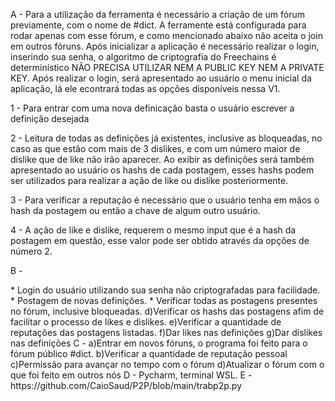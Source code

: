 <p>A - 
Para a utilização da ferramenta é necessário a criação de um fórum previamente, com o nome de #dict. A ferramente está configurada para rodar apenas com esse fórum, e como mencionado abaixo não aceita o join em outros fóruns. Após inicializar a aplicação é necessário realizar o login, inserindo sua senha, o algoritmo de criptografia do Freechains é determinístico NÃO PRECISA UTILIZAR NEM A PUBLIC KEY NEM A PRIVATE KEY. Após realizar o login, será apresentado ao usuário o menu inicial da aplicação, lá ele econtrará todas as opções disponíveis nessa V1.</p>
<p>1 - Para entrar com uma nova definicação basta o usuário escrever a definição desejada</p>
<p>2 - Leitura de todas as definições já existentes, inclusive as bloqueadas, no caso as que estão com mais de 3 dislikes, e com um número maior de dislike que de like não irão aparecer. Ao exibir as definições será também apresentado ao usuário os hashs de cada postagem, esses hashs podem ser utilizados para realizar a ação de like ou dislike posteriormente.</p>
<p>3 - Para verificar a reputação é necessário que o usuário tenha em mãos o hash da postagem ou então a chave de algum outro usuário.</p>
<p>4 - A ação de like e dislike, requerem o mesmo input que é a hash da postagem em questão, esse valor pode ser obtido através da opções de número 2.</p>
<p>B -</p>
* Login do usuário utilizando sua senha não criptografadas para facilidade.
* Postagem de novas definições.
* Verificar todas as postagens presentes no fórum, inclusive bloqueadas.
d)Verificar os hashs das postagens afim de facilitar o processo de likes e dislikes. 
e)Verificar a quantidade de reputações das postagens listadas.
f)Dar likes nas definições
g)Dar dislikes nas definições
C - 
a)Entrar em novos fóruns, o programa foi feito para o fórum público #dict.
b)Verificar a quantidade de reputação pessoal
c)Permissão para avançar no tempo com o fórum
d)Atualizar o fórum com o que foi feito em outros nós
D - Pycharm, terminal WSL.
E - https://github.com/CaioSaud/P2P/blob/main/trabp2p.py
